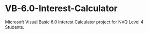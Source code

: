 # VB-6.0-Interest-Calculator
Microsoft Visual Basic 6.0 Interest Calculator project for NVQ Level 4 Students.
